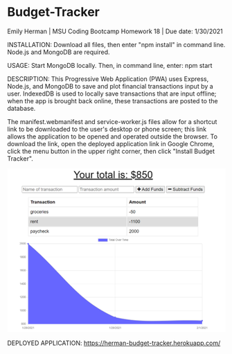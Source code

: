 # Budget-Tracker

Emily Herman 
| MSU Coding Bootcamp Homework 18
| Due date: 1/30/2021 

INSTALLATION:
Download all files, then enter "npm install" in command line. Node.js and MongoDB are required.

USAGE:
Start MongoDB locally. Then, in command line, enter: npm start

DESCRIPTION: 
This Progressive Web Application (PWA) uses Express, Node.js, and MongoDB to save and plot financial transactions input by a user. IndexedDB is used to locally save transactions that are input offline; when the app is brought back online, these transactions are posted to the database.

The manifest.webmanifest and service-worker.js files allow for a shortcut link to be downloaded to the user's desktop or phone screen; this link allows the application to be opened and operated outside the browser. To download the link, open the deployed application link in Google Chrome, click the menu button in the upper right corner, then click "Install Budget Tracker".  

![See /public/img/homepage.png](public/img/homepage.png?raw=true)

DEPLOYED APPLICATION:
https://herman-budget-tracker.herokuapp.com/

